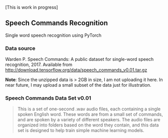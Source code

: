 [This is work in progress]

## Speech Commands Recognition
Single word speech recognition using PyTorch

### Data source
Warden P. Speech Commands: A public dataset for single-word speech recognition, 2017. Available from http://download.tensorflow.org/data/speech_commands_v0.01.tar.gz

__Note__: Since the unzipped data is > 2GB in size, I am not uploading it here. In near future, I may upload a small subset of the data just for illustration. 

### Speech Commands Data Set v0.01
> This is a set of one-second .wav audio files, each containing a single spoken
English word. These words are from a small set of commands, and are spoken by a
variety of different speakers. The audio files are organized into folders based
on the word they contain, and this data set is designed to help train simple
machine learning models.
